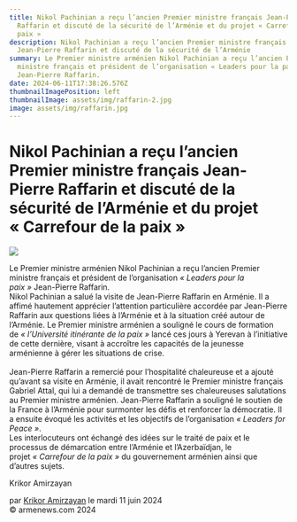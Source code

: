 ```yaml
---
title: Nikol Pachinian a reçu l’ancien Premier ministre français Jean-Pierre
  Raffarin et discuté de la sécurité de l’Arménie et du projet « Carrefour de la
  paix »
description: Nikol Pachinian a reçu l’ancien Premier ministre français
  Jean-Pierre Raffarin et discuté de la sécurité de l’Arménie
summary: Le Premier ministre arménien Nikol Pachinian a reçu l’ancien Premier
  ministre français et président de l’organisation « Leaders pour la paix »
  Jean-Pierre Raffarin.
date: 2024-06-11T17:38:26.576Z
thumbnailImagePosition: left
thumbnailImage: assets/img/raffarin-2.jpg
image: assets/img/raffarin.jpg
---
```

<!--StartFragment-->

# Nikol Pachinian a reçu l’ancien Premier ministre français Jean-Pierre Raffarin et discuté de la sécurité de l’Arménie et du projet « Carrefour de la paix »



![](https://www.armenews.com/IMG/arton116831.jpg)

Le Premier ministre arménien Nikol Pachinian a reçu l’ancien Premier ministre français et président de l’organisation *« Leaders pour la paix »* Jean-Pierre Raffarin.\
Nikol Pachinian a salué la visite de Jean-Pierre Raffarin en Arménie. Il a affimé hautement apprécier l’attention particulière accordée par Jean-Pierre Raffarin aux questions liées à l’Arménie et à la situation créé autour de l’Arménie. Le Premier ministre arménien a souligné le cours de formation de *« l’Université itinérante de la paix »* lancé ces jours à Yerevan à l’initiative de cette dernière, visant à accroître les capacités de la jeunesse arménienne à gérer les situations de crise.\
\
Jean-Pierre Raffarin a remercié pour l’hospitalité chaleureuse et a ajouté qu’avant sa visite en Arménie, il avait rencontré le Premier ministre français Gabriel Attal, qui lui a demandé de transmettre ses chaleureuses salutations au Premier ministre arménien. Jean-Pierre Raffarin a souligné le soutien de la France à l’Arménie pour surmonter les défis et renforcer la démocratie. Il a ensuite évoqué les activités et les objectifs de l’organisation *« Leaders for Peace »*.\
Les interlocuteurs ont échangé des idées sur le traité de paix et le processus de démarcation entre l’Arménie et l’Azerbaïdjan, le projet *« Carrefour de la paix »* du gouvernement arménien ainsi que d’autres sujets.

Krikor Amirzayan

par [Krikor Amirzayan](https://www.armenews.com/spip.php?page=auteur&id_auteur=33) le mardi 11 juin 2024\
© armenews.com 2024

<!--EndFragment-->